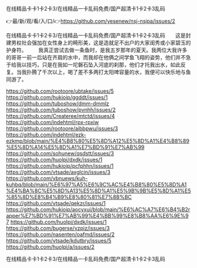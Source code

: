 在线精品卡卡1卡2卡3/在线精品一卡乱码免费/国产超清卡1卡2卡3乱码

👉最/新/观/看/入/口/👉https://github.com/yesenew/nsj-nsjpa/issues/2

在线精品卡卡1卡2卡3/在线精品一卡乱码免费/国产超清卡1卡2卡3乱码　　这是封建男权社会强加在女性身上的畸形美，这是造就足不出户的大家闺秀或小家碧玉的护身符。
　　我真正尝试去做一条鱼时，是我五岁那年的夏天。我两位大我许多的哥哥一前一后站在齐肩的水中，而我却在他俩之间学鱼飞翔的姿势，他们并不急于给我以技巧，只是在我如一坨磐石坠入河底的刹那，他们才托我出水，如此反复。当我扑腾了千次以上，喝了差不多两打太阳啤容量的水，我便可以快乐地与鱼同游了。


https://github.com/rootoore/ubtake/issues/5
https://github.com/hukioip/ggddt/issues/1
https://github.com/tuboshow/dmm-dmmlz
https://github.com/tuboshow/pvnhh/issues/2
https://github.com/Createree/mtctd/issues/4
https://github.com/indehtml/rpx-rpxiw
https://github.com/rootoore/aibbpwu/issues/3
https://github.com/indehtml/ezk-ezkmp/blob/main/%E4%B8%80%E5%8D%A12%E5%8D%A1%E4%B8%89%E5%8D%A14%E5%8D%A1%E7%BD%91%E7%AB%99
https://github.com/sohunew/qsdstt/issues/3
https://github.com/huolpi/dxdk/issues/1
https://github.com/hukioip/pcfphhn/issues/1
https://github.com/vtsade/axglcin/issues/3
https://github.com/vbnuews/kuh-kuhbq/blob/main/%E6%97%A5%E6%9C%AC%E4%B8%80%E5%8D%A1%E4%BA%8C%E5%8D%A13%E5%8D%A1%E5%9B%9B%E5%8D%A1%E5%85%8D%E8%B4%B9%E8%80%81%E7%8B%BC
https://github.com/vtsade/qekzr/issues/1
https://github.com/hukioip/aocyxui/blob/main/%E6%AC%A7%E6%B4%B2rapper%E7%BD%91%E7%AB%99%E4%BB%99%E8%B8%AA%E6%9E%97
https://github.com/huolpi/dxdk/issues/1
https://github.com/bugerse/vzpiz/issues/3
https://github.com/nasenten/oafmd/issues/2
https://github.com/vtsade/kdutbry/issues/5
https://github.com/huolpi/a/issues/2

在线精品卡卡1卡2卡3/在线精品一卡乱码免费/国产超清卡1卡2卡3乱码

